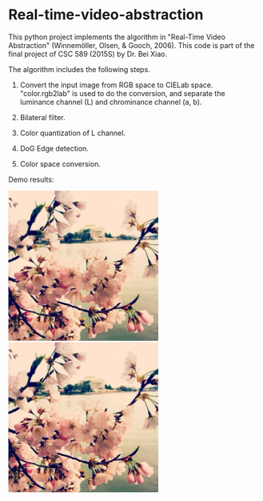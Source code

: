 # Real-time-video-abstraction
This python project implements the algorithm in "Real-Time Video Abstraction" (Winnemöller, Olsen, & Gooch, 2006).
This code is part of the final project of CSC 589 (2015S) by Dr. Bei Xiao.


The algorithm includes the following steps.
1) Convert the input image from RGB space to CIELab space.
    "color.rgb2lab" is used to do the conversion, and separate the luminance channel (L) and chrominance channel (a, b).

2) Bilateral filter.
3) Color quantization of L channel.
4) DoG Edge detection.
5) Color space conversion.

Demo results:
<section>
    <img width="300" src="https://github.com/BumbleBee0819/Real-time-video-abstraction/blob/master/results/TestImage3.jpg">
    <img width="300" src="https://github.com/BumbleBee0819/Real-time-video-abstraction/blob/master/results/TestImage3.jpg">
</section>
